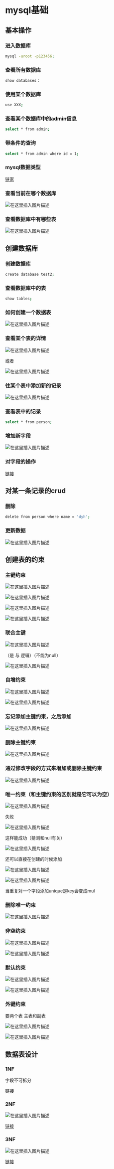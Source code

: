 # mysql基础



## 基本操作

### 进入数据库

```bash
mysql -uroot -p123456;
```

### 查看所有数据库

```bash
show databases；
```

### 	使用某个数据库

```bash
use XXX;
```


### 	查看某个数据库中的admin信息

```bash
select * from admin;
```


### 带条件的查询

```bash
select * from admin where id = 1;
```


### mysql数据类型

[链家](https://www.runoob.com/mysql/mysql-data-types.html)


### 查看当前在哪个数据库

![在这里插入图片描述](https://img-blog.csdnimg.cn/20201120093303559.png#pic_center)

### 查看数据库中有哪些表


![在这里插入图片描述](https://img-blog.csdnimg.cn/202011200933260.png#pic_center)


## 创建数据库

### 创建数据库

```bash
create database test2;
```

### 查看数据库中的表

```bash
show tables;
```

### 如何创建一个数据表

![在这里插入图片描述](https://img-blog.csdnimg.cn/2020112009343988.png#pic_center)

### 查看某个表的详情

![在这里插入图片描述](https://img-blog.csdnimg.cn/20201120093559381.png#pic_center)

或者

![在这里插入图片描述](https://img-blog.csdnimg.cn/20201120093607365.png#pic_center)

###  往某个表中添加新的记录

![在这里插入图片描述](https://img-blog.csdnimg.cn/20201120093628380.png#pic_center)

### 查看表中的记录

```bash
select * from person;
```

### 增加新字段

![在这里插入图片描述](https://img-blog.csdnimg.cn/20201120093708127.png#pic_center)

### 对字段的操作

[链接](https://www.cnblogs.com/mark-luo/p/10876144.html)


## 对某一条记录的crud

### 删除

```bash
delete from person where name = 'dyh';
```

### 更新数据

![在这里插入图片描述](https://img-blog.csdnimg.cn/20201120093807970.png?x-oss-process=image/watermark,type_ZmFuZ3poZW5naGVpdGk,shadow_10,text_aHR0cHM6Ly9ibG9nLmNzZG4ubmV0L3FxXzQzNzM3Njk3,size_16,color_FFFFFF,t_70#pic_center)


## 创建表的约束

### 主键约束

![在这里插入图片描述](https://img-blog.csdnimg.cn/20201120093849376.png#pic_center)

![在这里插入图片描述](https://img-blog.csdnimg.cn/20201120093853896.png#pic_center)

![在这里插入图片描述](https://img-blog.csdnimg.cn/2020112009385886.png?x-oss-process=image/watermark,type_ZmFuZ3poZW5naGVpdGk,shadow_10,text_aHR0cHM6Ly9ibG9nLmNzZG4ubmV0L3FxXzQzNzM3Njk3,size_16,color_FFFFFF,t_70#pic_center)


![在这里插入图片描述](https://img-blog.csdnimg.cn/20201120093904983.png#pic_center)

### 联合主键

![在这里插入图片描述](https://img-blog.csdnimg.cn/20201120094005554.png#pic_center)

（是 与 逻辑）（不能为null）

![在这里插入图片描述](https://img-blog.csdnimg.cn/20201120094015634.png#pic_center)

### 自增约束

![在这里插入图片描述](https://img-blog.csdnimg.cn/20201120094032527.png?x-oss-process=image/watermark,type_ZmFuZ3poZW5naGVpdGk,shadow_10,text_aHR0cHM6Ly9ibG9nLmNzZG4ubmV0L3FxXzQzNzM3Njk3,size_16,color_FFFFFF,t_70#pic_center)


![在这里插入图片描述](https://img-blog.csdnimg.cn/20201120094042354.png#pic_center)


### 忘记添加主键约束，之后添加

![在这里插入图片描述](https://img-blog.csdnimg.cn/20201120094118858.png#pic_center)

### 删除主键约束

![在这里插入图片描述](https://img-blog.csdnimg.cn/20201120094130683.png#pic_center)

### 通过修改字段的方式来增加或删除主键约束

![在这里插入图片描述](https://img-blog.csdnimg.cn/20201120094146953.png#pic_center)

### 唯一约束（和主键约束的区别就是它可以为空）

![在这里插入图片描述](https://img-blog.csdnimg.cn/20201120094201108.png#pic_center)

失败

![在这里插入图片描述](https://img-blog.csdnimg.cn/20201120094210769.png#pic_center)

这样能成功（猜测和null有关）

![在这里插入图片描述](https://img-blog.csdnimg.cn/20201120094223189.png?x-oss-process=image/watermark,type_ZmFuZ3poZW5naGVpdGk,shadow_10,text_aHR0cHM6Ly9ibG9nLmNzZG4ubmV0L3FxXzQzNzM3Njk3,size_16,color_FFFFFF,t_70#pic_center)

还可以直接在创建的时候添加

![在这里插入图片描述](https://img-blog.csdnimg.cn/2020112009424575.png#pic_center)


![在这里插入图片描述](https://img-blog.csdnimg.cn/20201120094252500.png#pic_center)

当重复对一个字段添加unique是key会变成mul


### 删除唯一约束

![在这里插入图片描述](https://img-blog.csdnimg.cn/20201120094317612.png#pic_center)

### 非空约束

![在这里插入图片描述](https://img-blog.csdnimg.cn/20201120094330445.png#pic_center)

![在这里插入图片描述](https://img-blog.csdnimg.cn/2020112009433711.png#pic_center)

### 默认约束

![在这里插入图片描述](https://img-blog.csdnimg.cn/2020112009434920.png#pic_center)

![在这里插入图片描述](https://img-blog.csdnimg.cn/20201120094353917.png?x-oss-process=image/watermark,type_ZmFuZ3poZW5naGVpdGk,shadow_10,text_aHR0cHM6Ly9ibG9nLmNzZG4ubmV0L3FxXzQzNzM3Njk3,size_16,color_FFFFFF,t_70#pic_center)

### 外键约束

要两个表 主表和副表

![在这里插入图片描述](https://img-blog.csdnimg.cn/20201120094411957.png#pic_center)

![在这里插入图片描述](https://img-blog.csdnimg.cn/20201120094416138.png#pic_center)


## 数据表设计

### 1NF

字段不可拆分

[链接](https://www.bilibili.com/video/BV1Vt411z7wy?p=16)

### 2NF

![在这里插入图片描述](https://img-blog.csdnimg.cn/20201120094457513.png?x-oss-process=image/watermark,type_ZmFuZ3poZW5naGVpdGk,shadow_10,text_aHR0cHM6Ly9ibG9nLmNzZG4ubmV0L3FxXzQzNzM3Njk3,size_16,color_FFFFFF,t_70#pic_center)

[链接](https://www.bilibili.com/video/BV1Vt411z7wy?p=17)


### 3NF

![在这里插入图片描述](https://img-blog.csdnimg.cn/2020112009452263.png?x-oss-process=image/watermark,type_ZmFuZ3poZW5naGVpdGk,shadow_10,text_aHR0cHM6Ly9ibG9nLmNzZG4ubmV0L3FxXzQzNzM3Njk3,size_16,color_FFFFFF,t_70#pic_center)

[链接](https://www.bilibili.com/video/BV1Vt411z7wy?p=18)
